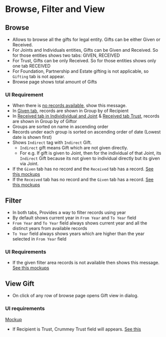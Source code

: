 # Browse, Filter and View

## Browse

- Allows to browse all the gifts for legal entity. Gifts can be either Given or Received.
- For Joints and Individuals entities, Gifts can be Given and Received. So for those entities shows two tabs: GIVEN, RECEIVED
- For Trust, Gifts can be only Received. So for those entities shows only one tab RECEIVED
- For Foundation, Partnership and Estate gifting is not applicable, so `Gifting` tab is not appear.
- Browse page shows total amount of Gifts 

### UI Requirement 

- When there is [no records available](https://drive.google.com/file/d/1PfIMdIhULRm1XCeIZyELfl7KNMlTE-c7/view), show this message.
- In [Given tab](https://drive.google.com/file/d/1BAPUBLstRiZC0GmeQbb5az_Y4fshEJ_e/view), records are shown in Group by of Recipient
- In [Received tab in Individividual and Joint](https://drive.google.com/file/d/1rbShyhlD0PKYHXZEWhImg3mzOkRtm23l/view) & [Received tab Trust](https://gallery.io/projects/MCHbtQVoQ2HCZfBS-vT-eRyP/files/MCEJu8Y2hyDScevpXdHpri-_6uscOmBX9ug), records are shown in Group by of Giftor
- Groups are sorted on name in ascending order
- Records under each group is sorted on ascending order of date (Lowest date is shown first)
- Shows `Indirect` tag with `Indirect` Gift.
  - `Indirect` gift means Gift which are not given directly.  
  - For e.g. If gift is given to Joint, then for the individual of that Joint, its `Indirect` Gift because its not given to individual directly but its given via Joint.
- If the `Given` tab has no record and the `Received` tab has a record. [See this mockups](https://drive.google.com/file/d/1owlcwN8dRABsualWCSmPmDlqLZou3f0j/view)
- If the `Received` tab has no record and the `Given` tab has a record. [See this mockups](https://drive.google.com/file/d/17y4-h1qGydEdgCN-UaIZuSLRCZ7HJr9c/view)

## Filter

- In both tabs, Provides a way to filter records using year
- By default shows current year in `From Year` and `To Year` field
- `From Year` and `To Year` field always shows current year and all the distinct years from available records
- `To Year` field always shows years which are higher than the year selected in `From Year` field

### UI Requirements

- If the given filter area records is not available then shows this message. [See this mockups](https://drive.google.com/file/d/1gw4eNK0YFitm71nlMX8iwbWe35mKv1vH/view)

## View Gift

- On click of any row of browse page opens Gift view in dialog.

### UI requirements

[Mockup](https://drive.google.com/file/d/1zesVJXyN1BCEYuJKVWl0RFS57H2CwV1y/view)

- If Recipient is Trust, Crummey Trust field will appears. [See this](https://drive.google.com/file/d/155IvWFXC9f46-gtqY4BeIch9uh2j9te8/view)

